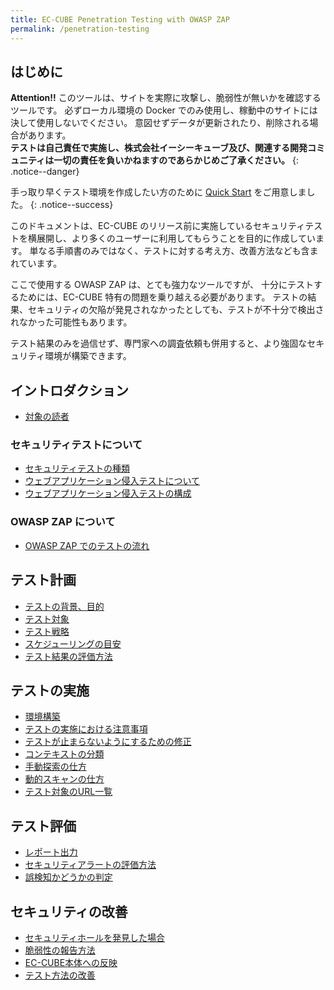```yaml
---
title: EC-CUBE Penetration Testing with OWASP ZAP
permalink: /penetration-testing
---
```

## はじめに

**Attention!!**
このツールは、サイトを実際に攻撃し、脆弱性が無いかを確認するツールです。
必ずローカル環境の Docker でのみ使用し、稼動中のサイトには決して使用しないでください。
意図せずデータが更新されたり、削除される場合があります。<br />
**テストは自己責任で実施し、株式会社イーシーキューブ及び、関連する開発コミュニティは一切の責任を負いかねますのであらかじめご了承ください。**
{: .notice--danger}

手っ取り早くテスト環境を作成したい方のために [Quick Start](/penetration-testing/quick_start) をご用意しました。
{: .notice--success}

このドキュメントは、EC-CUBE のリリース前に実施しているセキュリティテストを横展開し、より多くのユーザーに利用してもらうことを目的に作成しています。
単なる手順書のみではなく、テストに対する考え方、改善方法なども含まれています。

ここで使用する OWASP ZAP は、とても強力なツールですが、 十分にテストするためには、EC-CUBE 特有の問題を乗り越える必要があります。
テストの結果、セキュリティの欠陥が発見されなかったとしても、テストが不十分で検出されなかった可能性もあります。

テスト結果のみを過信せず、専門家への調査依頼も併用すると、より強固なセキュリティ環境が構築できます。

## イントロダクション

- [対象の読者](/penetration-testing/introduction/#%E5%AF%BE%E8%B1%A1%E3%81%AE%E8%AA%AD%E8%80%85)

### セキュリティテストについて

- [セキュリティテストの種類](/penetration-testing/introduction/type)
- [ウェブアプリケーション侵入テストについて](/penetration-testing/introduction/penetration-test)
- [ウェブアプリケーション侵入テストの構成](/penetration-testing/introduction/layout)

### OWASP ZAP について

- [OWASP ZAP でのテストの流れ](/penetration-testing/about_owaspzap/#owasp-zap-%E3%81%A7%E3%81%AE%E3%83%86%E3%82%B9%E3%83%88%E3%81%AE%E6%B5%81%E3%82%8C)

## テスト計画

- [テストの背景、目的](/penetration-testing/planning/purpose)
- [テスト対象](/penetration-testing/planning/target)
- [テスト戦略](/penetration-testing/planning/strategy)
- [スケジューリングの目安](/penetration-testing/planning/scheduling)
- [テスト結果の評価方法](/penetration-testing/review)

## テストの実施

- [環境構築](/penetration-testing/testing/settings)
- [テストの実施における注意事項](/penetration-testing/testing/attention)
- [テストが止まらないようにするための修正](/penetration-testing/testing/apply_patch)
- [コンテキストの分類](/penetration-testing/testing/context)
- [手動探索の仕方](/penetration-testing/testing/manual_explore)
- [動的スキャンの仕方](/penetration-testing/testing/active_scan)
- [テスト対象のURL一覧](/penetration-testing/testing/manual_inspection_urls)

## テスト評価

- [レポート出力](/penetration-testing/review#%E3%83%AC%E3%83%9D%E3%83%BC%E3%83%88%E5%87%BA%E5%8A%9B)
- [セキュリティアラートの評価方法](/penetration-testing/review#%E3%82%BB%E3%82%AD%E3%83%A5%E3%83%AA%E3%83%86%E3%82%A3%E3%82%A2%E3%83%A9%E3%83%BC%E3%83%88%E3%81%AE%E8%A9%95%E4%BE%A1%E6%96%B9%E6%B3%95)
- [誤検知かどうかの判定](/penetration-testing/review#%E8%AA%A4%E6%A4%9C%E7%9F%A5%E3%81%8B%E3%81%A9%E3%81%86%E3%81%8B%E3%81%AE%E5%88%A4%E5%AE%9A)

## セキュリティの改善

- [セキュリティホールを発見した場合](/penetration-testing/improvement#%E3%82%BB%E3%82%AD%E3%83%A5%E3%83%AA%E3%83%86%E3%82%A3%E3%83%9B%E3%83%BC%E3%83%AB%E3%82%92%E7%99%BA%E8%A6%8B%E3%81%97%E3%81%9F%E5%A0%B4%E5%90%88)
- [脆弱性の報告方法](/penetration-testing/improvement#%E8%84%86%E5%BC%B1%E6%80%A7%E3%81%AE%E5%A0%B1%E5%91%8A%E6%96%B9%E6%B3%95)
- [EC-CUBE本体への反映](/penetration-testing/improvement#ec-cube%E6%9C%AC%E4%BD%93%E3%81%B8%E3%81%AE%E5%8F%8D%E6%98%A0)
- [テスト方法の改善](/penetration-testing/improvement#%E3%83%86%E3%82%B9%E3%83%88%E6%96%B9%E6%B3%95%E3%81%AE%E6%94%B9%E5%96%84)
